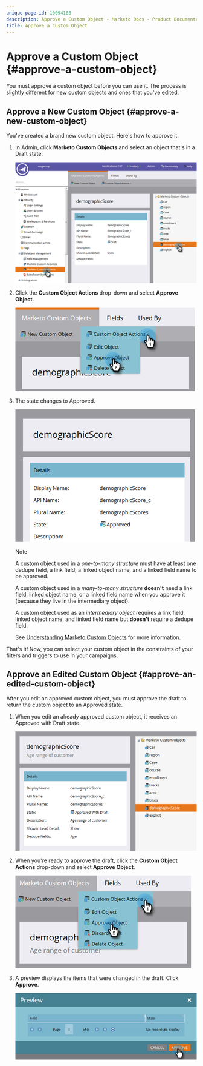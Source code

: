 ```yaml
---
unique-page-id: 10094188
description: Approve a Custom Object - Marketo Docs - Product Documentation
title: Approve a Custom Object
---
```


# Approve a Custom Object {#approve-a-custom-object}

You must approve a custom object before you can use it. The process is slightly different for new custom objects and ones that you've edited. 

## Approve a New Custom Object {#approve-a-new-custom-object}

You've created a brand new custom object. Here's how to approve it.

1. In Admin, click **Marketo Custom Objects** and select an object that's in a Draft state.

   ![](assets/one.png)

1. Click the **Custom Object Actions** drop-down and select **Approve Object**.

   ![](assets/two.png)

1. The state changes to Approved.

   ![](assets/three.png)

   >[!NOTE]
   >
   >A custom object used in a *one-to-many structure* must have at least one dedupe field, a link field, a linked object name, and a linked field name to be approved.
   >
   >
   >A custom object used in a *many-to-many structure* **doesn't** need a link field, linked object name, or a linked field name when you approve it (because they live in the intermediary object).
   >
   >
   >A custom object used as an *intermediary object* requires a link field, linked object name, and linked field name but **doesn't** require a dedupe field.
   >
   >
   >See [Understanding Marketo Custom Objects](understanding-marketo-custom-objects.md) for more information.

That's it! Now, you can select your custom object in the constraints of your filters and triggers to use in your campaigns. 

## Approve an Edited Custom Object {#approve-an-edited-custom-object}

After you edit an approved custom object, you must approve the draft to return the custom object to an Approved state.

1. When you edit an already approved custom object, it receives an Approved with Draft state.

   ![](assets/four.png)

1. When you're ready to approve the draft, click the **Custom Object Actions** drop-down and select **Approve Object**.

   ![](assets/five-1.png)

1. A preview displays the items that were changed in the draft. Click **Approve**.

   ![](assets/six-1.png)

